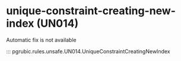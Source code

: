 # unique-constraint-creating-new-index (UN014)

Automatic fix is not available

::: pgrubic.rules.unsafe.UN014.UniqueConstraintCreatingNewIndex

